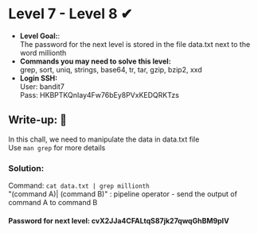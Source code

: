 # Level 7 - Level 8 ✔
- **Level Goal:**:<br>
The password for the next level is stored in the file data.txt next to the word millionth<br>
- **Commands you may need to solve this level:**<br>
grep, sort, uniq, strings, base64, tr, tar, gzip, bzip2, xxd<br>
- **Login SSH:**<br>
User: bandit7<br>
Pass: HKBPTKQnIay4Fw76bEy8PVxKEDQRKTzs<br>
## Write-up: 📝<br>
In this chall, we need to manipulate the data in data.txt file<br>
Use `man grep` for more details
### Solution:<br>
Command: `cat data.txt | grep millionth`<br>
"(command A)| (command B)" : pipeline operator - send the output of command A to command B 
#### Password for next level: cvX2JJa4CFALtqS87jk27qwqGhBM9plV
